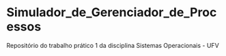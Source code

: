 # Simulador_de_Gerenciador_de_Processos
Repositório do trabalho prático 1 da disciplina Sistemas Operacionais - UFV
